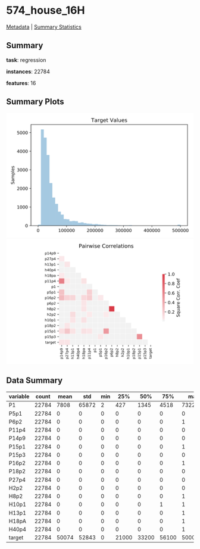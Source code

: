 # 574_house_16H

[Metadata](metadata.yaml) | [Summary Statistics](summary_stats.csv)

## Summary

**task**: regression

**instances**: 22784

**features**: 16

## Summary Plots

![Labels](label.svg)
![Corr](corr.svg)

## Data Summary

|	variable	|	count	|	mean	|	std	|	min	|	25%	|	50%	|	75%	|	max|
| --- | --- | --- | --- | --- | --- | --- | --- | --- |
|	P1	|	22784	|	7808	|	65872	|	2	|	427	|	1345	|	4518	|	7322564
|	P5p1	|	22784	|	0	|	0	|	0	|	0	|	0	|	0	|	0
|	P6p2	|	22784	|	0	|	0	|	0	|	0	|	0	|	0	|	1
|	P11p4	|	22784	|	0	|	0	|	0	|	0	|	0	|	0	|	0
|	P14p9	|	22784	|	0	|	0	|	0	|	0	|	0	|	0	|	0
|	P15p1	|	22784	|	0	|	0	|	0	|	0	|	0	|	0	|	1
|	P15p3	|	22784	|	0	|	0	|	0	|	0	|	0	|	0	|	0
|	P16p2	|	22784	|	0	|	0	|	0	|	0	|	0	|	0	|	1
|	P18p2	|	22784	|	0	|	0	|	0	|	0	|	0	|	0	|	0
|	P27p4	|	22784	|	0	|	0	|	0	|	0	|	0	|	0	|	0
|	H2p2	|	22784	|	0	|	0	|	0	|	0	|	0	|	0	|	0
|	H8p2	|	22784	|	0	|	0	|	0	|	0	|	0	|	0	|	1
|	H10p1	|	22784	|	0	|	0	|	0	|	0	|	0	|	1	|	1
|	H13p1	|	22784	|	0	|	0	|	0	|	0	|	0	|	0	|	1
|	H18pA	|	22784	|	0	|	0	|	0	|	0	|	0	|	0	|	1
|	H40p4	|	22784	|	0	|	0	|	0	|	0	|	0	|	0	|	1
|	target	|	22784	|	50074	|	52843	|	0	|	21000	|	33200	|	56100	|	500001
